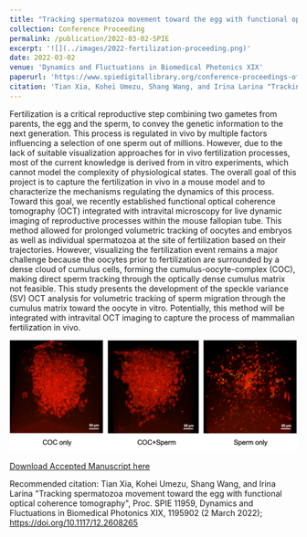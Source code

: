 ```yaml
---
title: "Tracking spermatozoa movement toward the egg with functional optical coherence tomography"
collection: Conference Proceeding
permalink: /publication/2022-03-02-SPIE
excerpt: '![](../images/2022-fertilization-proceeding.png)'
date: 2022-03-02
venue: 'Dynamics and Fluctuations in Biomedical Photonics XIX'
paperurl: 'https://www.spiedigitallibrary.org/conference-proceedings-of-spie/11959/1195902/Tracking-spermatozoa-movement-toward-the-egg-with-functional--optical/10.1117/12.2608265.short?SSO=1'
citation: 'Tian Xia, Kohei Umezu, Shang Wang, and Irina Larina "Tracking spermatozoa movement toward the egg with functional optical coherence tomography", Proc. SPIE 11959, Dynamics and Fluctuations in Biomedical Photonics XIX, 1195902 (2 March 2022); https://doi.org/10.1117/12.2608265'
---
```


Fertilization is a critical reproductive step combining two gametes from parents, the egg and the sperm, to convey the genetic information to the next generation. This process is regulated in vivo by multiple factors influencing a selection of one sperm out of millions. However, due to the lack of suitable visualization approaches for in vivo fertilization processes, most of the current knowledge is derived from in vitro experiments, which cannot model the complexity of physiological states. The overall goal of this project is to capture the fertilization in vivo in a mouse model and to characterize the mechanisms regulating the dynamics of this process. Toward this goal, we recently established functional optical coherence tomography (OCT) integrated with intravital microscopy for live dynamic imaging of reproductive processes within the mouse fallopian tube. This method allowed for prolonged volumetric tracking of oocytes and embryos as well as individual spermatozoa at the site of fertilization based on their trajectories. However, visualizing the fertilization event remains a major challenge because the oocytes prior to fertilization are surrounded by a dense cloud of cumulus cells, forming the cumulus-oocyte-complex (COC), making direct sperm tracking through the optically dense cumulus matrix not feasible. This study presents the development of the speckle variance (SV) OCT analysis for volumetric tracking of sperm migration through the cumulus matrix toward the oocyte in vitro. Potentially, this method will be integrated with intravital OCT imaging to capture the process of mammalian fertilization in vivo.

![](../images/2022-fertilization-proceeding.png)

[Download Accepted Manuscript here](https://www.spiedigitallibrary.org/conference-proceedings-of-spie/11959/1195902/Tracking-spermatozoa-movement-toward-the-egg-with-functional--optical/10.1117/12.2608265.short?SSO=1)

Recommended citation: Tian Xia, Kohei Umezu, Shang Wang, and Irina Larina "Tracking spermatozoa movement toward the egg with functional optical coherence tomography", Proc. SPIE 11959, Dynamics and Fluctuations in Biomedical Photonics XIX, 1195902 (2 March 2022); https://doi.org/10.1117/12.2608265

